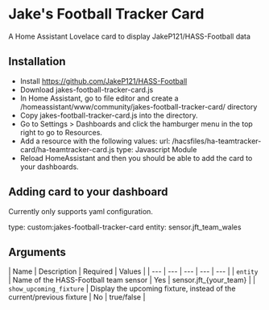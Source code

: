 # Jake's Football Tracker Card
A Home Assistant Lovelace card to display JakeP121/HASS-Football data

## Installation
- Install https://github.com/JakeP121/HASS-Football
- Download jakes-football-tracker-card.js 
- In Home Assistant, go to file editor and create a /homeassistant/www/community/jakes-football-tracker-card/ directory
- Copy jakes-football-tracker-card.js into the directory.
- Go to Settings > Dashboards and click the hamburger menu in the top right to go to Resources.
- Add a resource with the following values:
url: /hacsfiles/ha-teamtracker-card/ha-teamtracker-card.js
type: Javascript Module
- Reload HomeAssistant and then you should be able to add the card to your dashboards.

## Adding card to your dashboard
Currently only supports yaml configuration.

type: custom:jakes-football-tracker-card
entity: sensor.jft_team_wales

## Arguments
| Name | Description | Required |  Values |
| --- | --- | --- | --- | --- |
| `entity` | Name of the HASS-Football team sensor | Yes  | sensor.jft_{your_team} |
| `show_upcoming_fixture` | Display the upcoming fixture, instead of the current/previous fixture | No  | true/false |
